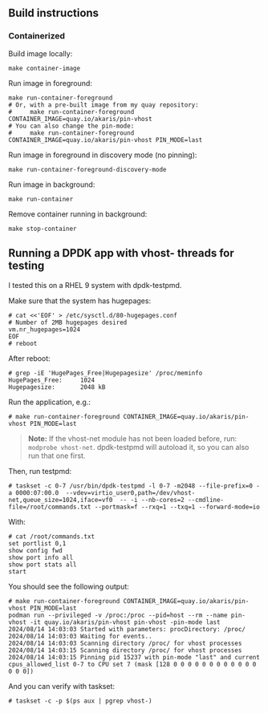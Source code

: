 ## Build instructions

### Containerized

Build image locally:

```
make container-image
```

Run image in foreground:

```
make run-container-foreground
# Or, with a pre-built image from my quay repository:
#     make run-container-foreground CONTAINER_IMAGE=quay.io/akaris/pin-vhost
# You can also change the pin-mode:
#     make run-container-foreground CONTAINER_IMAGE=quay.io/akaris/pin-vhost PIN_MODE=last
```

Run image in foreground in discovery mode (no pinning):

```
make run-container-foreground-discovery-mode
```

Run image in background:

```
make run-container
```

Remove container running in background:

```
make stop-container
```

## Running a DPDK app with vhost- threads for testing

I tested this on a RHEL 9 system with dpdk-testpmd.

Make sure that the system has hugepages:

```
# cat <<'EOF' > /etc/sysctl.d/80-hugepages.conf
# Number of 2MB hugepages desired
vm.nr_hugepages=1024
EOF
# reboot
```

After reboot:

```
# grep -iE 'HugePages_Free|Hugepagesize' /proc/meminfo
HugePages_Free:     1024
Hugepagesize:       2048 kB
```

Run the application, e.g.:

```
# make run-container-foreground CONTAINER_IMAGE=quay.io/akaris/pin-vhost PIN_MODE=last
```
> **Note:** If the vhost-net module has not been loaded before, run: `modprobe vhost-net`. dpdk-testpmd will autoload it,
so you can also run that one first.

Then, run testpmd:

```
# taskset -c 0-7 /usr/bin/dpdk-testpmd -l 0-7 -m2048 --file-prefix=0 -a 0000:07:00.0  --vdev=virtio_user0,path=/dev/vhost-net,queue_size=1024,iface=vf0  -- -i --nb-cores=2 --cmdline-file=/root/commands.txt --portmask=f --rxq=1 --txq=1 --forward-mode=io
```

With:

```
# cat /root/commands.txt 
set portlist 0,1
show config fwd
show port info all
show port stats all
start
```

You should see the following output:

```
# make run-container-foreground CONTAINER_IMAGE=quay.io/akaris/pin-vhost PIN_MODE=last
podman run --privileged -v /proc:/proc --pid=host --rm --name pin-vhost -it quay.io/akaris/pin-vhost pin-vhost -pin-mode last
2024/08/14 14:03:03 Started with parameters: procDirectory: /proc/
2024/08/14 14:03:03 Waiting for events..
2024/08/14 14:03:03 Scanning directory /proc/ for vhost processes
2024/08/14 14:03:15 Scanning directory /proc/ for vhost processes
2024/08/14 14:03:15 Pinning pid 15237 with pin-mode "last" and current cpus_allowed_list 0-7 to CPU set 7 (mask [128 0 0 0 0 0 0 0 0 0 0 0 0 0 0 0])
```

And you can verify with taskset:

```
# taskset -c -p $(ps aux | pgrep vhost-)
```